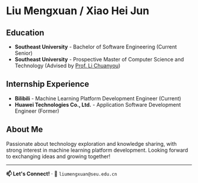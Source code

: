 # Liu Mengxuan / Xiao Hei Jun

## Education

- **Southeast University** - Bachelor of Software Engineering (Current Senior)
- **Southeast University** - Prospective Master of Computer Science and Technology (Advised by [Prof. Li Chuanyou](https://cs.seu.edu.cn/cyli/main.htm))

## Internship Experience

- **Bilibili** - Machine Learning Platform Development Engineer (Current)
- **Huawei Technologies Co., Ltd.** - Application Software Development Engineer (Former)

## About Me

Passionate about technology exploration and knowledge sharing, with strong interest in machine learning platform development. Looking forward to exchanging ideas and growing together!

---
**📫 Let's Connect!** · 📮 `liumengxuan@seu.edu.cn`

